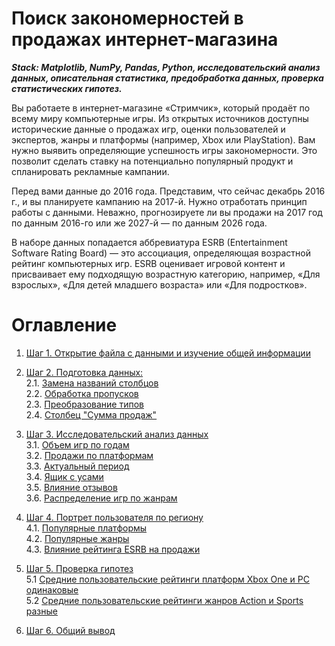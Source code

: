 # Поиск закономерностей в продажах интернет-магазина

**_Stack: Matplotlib, NumPy, Pandas, Python, исследовательский анализ данных, описательная статистика, предобработка данных, проверка статистических гипотез._**

Вы работаете в интернет-магазине «Стримчик», который продаёт по всему миру компьютерные игры. Из открытых источников доступны исторические данные о продажах игр, оценки пользователей и экспертов, жанры и платформы (например, Xbox или PlayStation). Вам нужно выявить определяющие успешность игры закономерности. Это позволит сделать ставку на потенциально популярный продукт и спланировать рекламные кампании.

Перед вами данные до 2016 года. Представим, что сейчас декабрь 2016 г., и вы планируете кампанию на 2017-й. Нужно отработать принцип работы с данными. Неважно, прогнозируете ли вы продажи на 2017 год по данным 2016-го или же 2027-й — по данным 2026 года.

В наборе данных попадается аббревиатура ESRB (Entertainment Software Rating Board) — это ассоциация, определяющая возрастной рейтинг компьютерных игр. ESRB оценивает игровой контент и присваивает ему подходящую возрастную категорию, например, «Для взрослых», «Для детей младшего возраста» или «Для подростков».

# Оглавление

1. [Шаг 1. Открытие файла с данными и изучение общей информации](#step1)

2. [Шаг 2. Подготовка данных:](#step2)<br>
     2.1. [Замена названий столбцов](#step2-1)<br>
     2.2. [Обработка пропусков](#step2-2)<br>
     2.3. [Преобразование типов](#step2-3)<br>
     2.4. [Столбец "Сумма продаж"](#step2-4)<br>
3. [Шаг 3. Исследовательский анализ данных](#step3)<br>
     3.1. [Объем игр по годам](#step3-1)<br>
     3.2. [Продажи по платформам](#step3-2)<br>
     3.3. [Актуальный период](#step3-3)<br>
     3.4. [Ящик с усами](#step3-4)<br>
     3.5. [Влияние отзывов](#step3-5)<br>
     3.6. [Распределение игр по жанрам](#step3-6)<br>
4. [Шаг 4. Портрет пользователя по региону](#step4)<br>
     4.1. [Популярные платформы](#step4-1)<br>
     4.2. [Популярные жанры](#step4-2)<br>
     4.3. [Влияние рейтинга ESRB на продажи](#step4-3)<br>
5. [Шаг 5. Проверка гипотез](#step5)<br>
    5.1 [Средние пользовательские рейтинги платформ Xbox One и PC одинаковые](#step5-1)<br>
    5.2 [Средние пользовательские рейтинги жанров Action и Sports разные](#step5-2)<br>
6. [Шаг 6. Общий вывод](#step6)<br>
